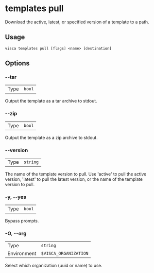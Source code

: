 # templates pull

Download the active, latest, or specified version of a template to a path.

## Usage

```console
visca templates pull [flags] <name> [destination]
```

## Options

### --tar

|      |                   |
| ---- | ----------------- |
| Type | <code>bool</code> |

Output the template as a tar archive to stdout.

### --zip

|      |                   |
| ---- | ----------------- |
| Type | <code>bool</code> |

Output the template as a zip archive to stdout.

### --version

|      |                     |
| ---- | ------------------- |
| Type | <code>string</code> |

The name of the template version to pull. Use 'active' to pull the active version, 'latest' to pull the latest version, or the name of the template version to pull.

### -y, --yes

|      |                   |
| ---- | ----------------- |
| Type | <code>bool</code> |

Bypass prompts.

### -O, --org

|             |                                  |
| ----------- | -------------------------------- |
| Type        | <code>string</code>              |
| Environment | <code>$VISCA_ORGANIZATION</code> |

Select which organization (uuid or name) to use.

